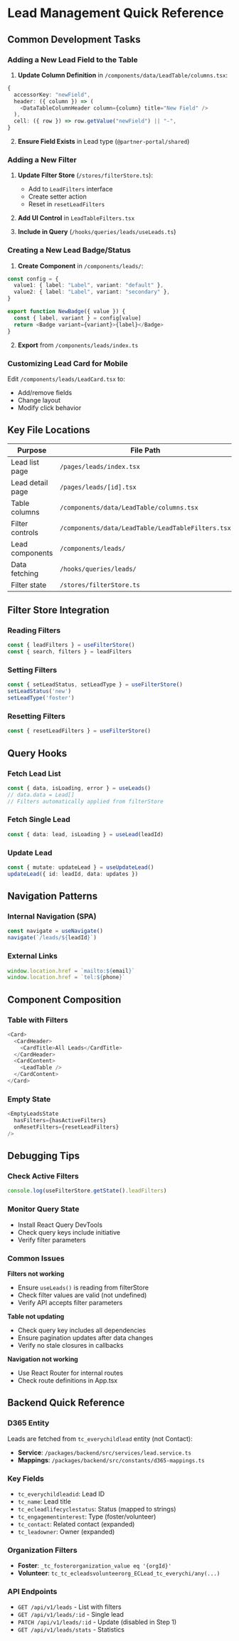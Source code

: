 # Lead Management Quick Reference

## Common Development Tasks

### Adding a New Lead Field to the Table

1. **Update Column Definition** in `/components/data/LeadTable/columns.tsx`:
```typescript
{
  accessorKey: "newField",
  header: ({ column }) => (
    <DataTableColumnHeader column={column} title="New Field" />
  ),
  cell: ({ row }) => row.getValue("newField") || "-",
}
```

2. **Ensure Field Exists** in Lead type (`@partner-portal/shared`)

### Adding a New Filter

1. **Update Filter Store** (`/stores/filterStore.ts`):
   - Add to `LeadFilters` interface
   - Create setter action
   - Reset in `resetLeadFilters`

2. **Add UI Control** in `LeadTableFilters.tsx`

3. **Include in Query** (`/hooks/queries/leads/useLeads.ts`)

### Creating a New Lead Badge/Status

1. **Create Component** in `/components/leads/`:
```typescript
const config = {
  value1: { label: "Label", variant: "default" },
  value2: { label: "Label", variant: "secondary" },
}

export function NewBadge({ value }) {
  const { label, variant } = config[value]
  return <Badge variant={variant}>{label}</Badge>
}
```

2. **Export** from `/components/leads/index.ts`

### Customizing Lead Card for Mobile

Edit `/components/leads/LeadCard.tsx` to:
- Add/remove fields
- Change layout
- Modify click behavior

## Key File Locations

| Purpose | File Path |
|---------|-----------|
| Lead list page | `/pages/leads/index.tsx` |
| Lead detail page | `/pages/leads/[id].tsx` |
| Table columns | `/components/data/LeadTable/columns.tsx` |
| Filter controls | `/components/data/LeadTable/LeadTableFilters.tsx` |
| Lead components | `/components/leads/` |
| Data fetching | `/hooks/queries/leads/` |
| Filter state | `/stores/filterStore.ts` |

## Filter Store Integration

### Reading Filters
```typescript
const { leadFilters } = useFilterStore()
const { search, filters } = leadFilters
```

### Setting Filters
```typescript
const { setLeadStatus, setLeadType } = useFilterStore()
setLeadStatus('new')
setLeadType('foster')
```

### Resetting Filters
```typescript
const { resetLeadFilters } = useFilterStore()
```

## Query Hooks

### Fetch Lead List
```typescript
const { data, isLoading, error } = useLeads()
// data.data = Lead[]
// Filters automatically applied from filterStore
```

### Fetch Single Lead
```typescript
const { data: lead, isLoading } = useLead(leadId)
```

### Update Lead
```typescript
const { mutate: updateLead } = useUpdateLead()
updateLead({ id: leadId, data: updates })
```

## Navigation Patterns

### Internal Navigation (SPA)
```typescript
const navigate = useNavigate()
navigate(`/leads/${leadId}`)
```

### External Links
```typescript
window.location.href = `mailto:${email}`
window.location.href = `tel:${phone}`
```

## Component Composition

### Table with Filters
```typescript
<Card>
  <CardHeader>
    <CardTitle>All Leads</CardTitle>
  </CardHeader>
  <CardContent>
    <LeadTable />
  </CardContent>
</Card>
```

### Empty State
```typescript
<EmptyLeadsState
  hasFilters={hasActiveFilters}
  onResetFilters={resetLeadFilters}
/>
```

## Debugging Tips

### Check Active Filters
```typescript
console.log(useFilterStore.getState().leadFilters)
```

### Monitor Query State
- Install React Query DevTools
- Check query keys include initiative
- Verify filter parameters

### Common Issues

**Filters not working**
- Ensure `useLeads()` is reading from filterStore
- Check filter values are valid (not undefined)
- Verify API accepts filter parameters

**Table not updating**
- Check query key includes all dependencies
- Ensure pagination updates after data changes
- Verify no stale closures in callbacks

**Navigation not working**
- Use React Router for internal routes
- Check route definitions in App.tsx

## Backend Quick Reference

### D365 Entity
Leads are fetched from `tc_everychildlead` entity (not Contact):
- **Service**: `/packages/backend/src/services/lead.service.ts`
- **Mappings**: `/packages/backend/src/constants/d365-mappings.ts`

### Key Fields
- `tc_everychildleadid`: Lead ID
- `tc_name`: Lead title
- `tc_ecleadlifecyclestatus`: Status (mapped to strings)
- `tc_engagementinterest`: Type (foster/volunteer)
- `tc_contact`: Related contact (expanded)
- `tc_leadowner`: Owner (expanded)

### Organization Filters
- **Foster**: `_tc_fosterorganization_value eq '{orgId}'`
- **Volunteer**: `tc_tc_ecleadsvolunteerorg_ECLead_tc_everychi/any(...)`

### API Endpoints
- `GET /api/v1/leads` - List with filters
- `GET /api/v1/leads/:id` - Single lead
- `PATCH /api/v1/leads/:id` - Update (disabled in Step 1)
- `GET /api/v1/leads/stats` - Statistics